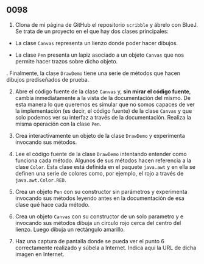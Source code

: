 ## 0098

1. Clona de mi página de GitHub el repositorio `scribble` y ábrelo con BlueJ. Se trata de un proyecto en el que hay dos clases principales:

  - La clase `Canvas` representa un lienzo donde poder hacer dibujos.
  
  - La clase `Pen` presenta un lapiz asociado a un objeto `Canvas` que nos permite hacer trazos sobre dicho objeto.
  
  . Finalmente, la clase `DrawDemo` tiene una serie de métodos que hacen dibujos prediseñados de prueba.

2. Abre el código fuente de la clase `Canvas` y, __sin mirar el código fuente__, cambia inmediatamente a la vista de la documentación del mismo. De esta manera lo que queremos es simular que no somos capaces de ver la implementación (es decir, el código fuente) de la clase `Canvas` y que solo podemos ver su interfaz a través de la documentación. Realiza la misma operación con la clase `Pen`.

3. Crea interactivamente un objeto de la clase `DrawDemo` y experimenta invocando sus métodos.

4. Lee el código fuente de la clase `DrawDemo` intentando entender como funciona cada método. Algunos de sus métodos hacen referencia a la clase `Color`. Esta clase está definida en el paquete `java.awt` y en ella se definen una serie de colores como, por ejemplo, el rojo a través de `java.awt.Color.RED`. 

5. Crea un objeto `Pen` con su constructor sin parámetros y experimenta invocando sus métodos leyendo antes en la documentación de esa clase qué hace cada método.

6. Crea un objeto `Canvas` con su constructor de un solo parametro y e invocando sus métodos dibuja un círculo rojo cerca del centro del lienzo. Luego dibuja un rectángulo amarillo.

7. Haz una captura de pantalla donde se pueda ver el punto 6 correctamente realizado y súbela a Internet. Indica aquí la URL de dicha imagen en Internet.
